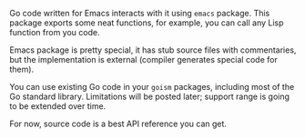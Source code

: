 Go code written for Emacs interacts with it using `emacs` package.
This package exports some neat functions, for example, 
you can call any Lisp function from you code.

Emacs package is pretty special, it has stub source files
with commentaries, but the implementation is external 
(compiler generates special code for them).

You can use existing Go code in your `goism` packages,
including most of the Go standard library.
Limitations will be posted later; support range is going
to be extended over time.

For now, source code is a best API reference you can get.
